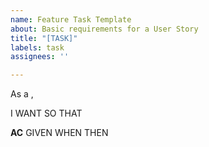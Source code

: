 ```yaml
---
name: Feature Task Template
about: Basic requirements for a User Story
title: "[TASK]"
labels: task
assignees: ''

---
```


As a <Stakeholder>,

I WANT
SO THAT

**AC**
GIVEN
WHEN
THEN
